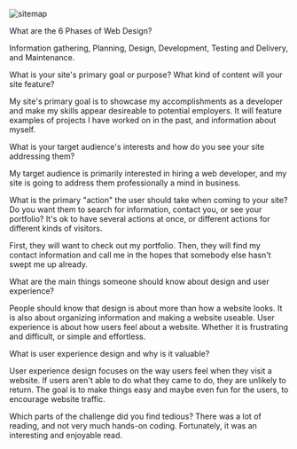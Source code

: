 ![sitemap](/imgs/site-map.png)

What are the 6 Phases of Web Design?

  Information gathering, Planning, Design, Development, Testing and Delivery, and Maintenance.


What is your site's primary goal or purpose? What kind of content will your site feature?

  My site's primary goal is to showcase my accomplishments as a developer and make my skills appear desireable to potential employers. It will feature examples of projects I have worked on in the past, and information about myself.


What is your target audience's interests and how do you see your site addressing them?

  My target audience is primarily interested in hiring a web developer, and my site is going to address them professionally a mind in business.


What is the primary "action" the user should take when coming to your site? Do you want them to search for information, contact you, or see your portfolio? It's ok to have several actions at once, or different actions for different kinds of visitors.

  First, they will want to check out my portfolio. Then, they will find my contact information and call me in the hopes that somebody else hasn't swept me up already.


What are the main things someone should know about design and user experience?

  People should know that design is about more than how a website looks. It is also about organizing information and making a website useable.
  User experience is about how users feel about a website. Whether it is frustrating and difficult, or simple and effortless.


What is user experience design and why is it valuable?

  User experience design focuses on the way users feel when they visit a website. If users aren't able to do what they came to do, they are unlikely to return. The goal is to make things easy and maybe even fun for the users, to encourage website traffic.


Which parts of the challenge did you find tedious?
  There was a lot of reading, and not very much hands-on coding. Fortunately, it was an interesting and enjoyable read.